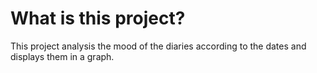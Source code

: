 # What is this project?
This project analysis the mood of the diaries according to the dates and displays them in a graph.